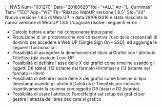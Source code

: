  :  : NWS Num="001270" Date="20160629" Rel="\*ALL" Atr="L. Carminati" Tem="TEC" App="WE" Tit="Rilascio WebUP versione 1.8.5" Sts="20"
Nuova versione 1.8.5 di Web.UP
In data 28/06/2016 è stata rilasciata la nuova versione di Web.UP 1.8.5 L'upgrade risolve i seguenti errori : 
- Calcolo before e after nel componente input panel;
- Risoluzione di un problema che non consentiva l'uso delle credenziali di dominio
  per accedere a Web.UP (Single Sign On - SSO);
ed aggiunge le seguenti funzionalità : 
- Possibilità di assegnare la dimensione del titolo ai Grafici con l'attributo TitleSize (già
  usato in Looc.UP
- Possibilità di definire l'asse delle X dei grafici come timeline usando gli oggetti D8 (data),
  I12 (istante nel formato HHmmss) e I13 (istante nel formato HHmm)
- Possibilità di definire l'asse delle X dei grafici come timeline di tipo timestamp
  usando gli attributi DateAxis e TimeAxis per indicare rispettivamente la colonna   con oggetto D8 (data) e I12 (istante)
- Possibilità di usare l'attributo ForceHeight sul setup dei grafici per gestire l'altezza
  dell'area dedicata al grafico

